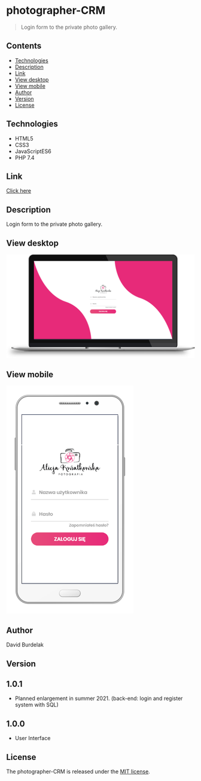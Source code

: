 # photographer-CRM

> Login form to the private photo gallery.

## Contents

- [Technologies](#technologies)
- [Description](#description)
- [Link](#link)
- [View desktop](#view-dekstop)
- [View mobile](#view-mobile)
- [Author](#author)
- [Version](#version)
- [License](#license)

## Technologies

- HTML5 
- CSS3 
- JavaScriptES6
- PHP 7.4

## Link

[Click here](https://davidburdelak.github.io/photographer-CRM/)

## Description

Login form to the private photo gallery.

## View desktop
![customer_area-dekstop](img/customer_area-desktop.png)

## View mobile

![customer_area-mobile](img/customer_area-mobile.png)

## Author

David Burdelak

## Version

1.0.1
-
- Planned enlargement in summer 2021. (back-end: login and register system with SQL)

1.0.0
-
- User Interface

## License

The photographer-CRM is released under the
[MIT license](https://opensource.org/licenses/MIT).
